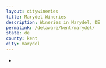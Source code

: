 ```yaml
---
layout: citywineries
title: Marydel Wineries
description: Wineries in Marydel, DE
permalink: /delaware/kent/marydel/
state: de
county: kent
city: marydel
---
```

-
